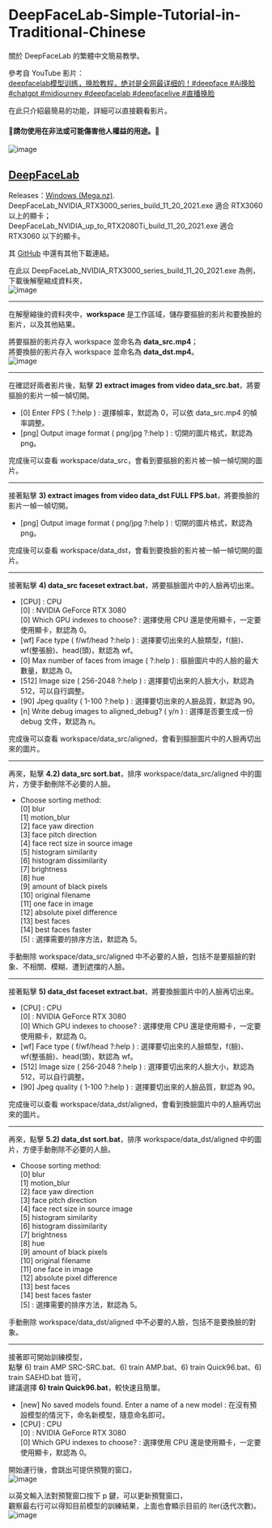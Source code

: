 # DeepFaceLab-Simple-Tutorial-in-Traditional-Chinese
關於 DeepFaceLab 的繁體中文簡易教學。

參考自 YouTube 影片：    
[deepfacelab模型训练，换脸教程，绝对是全网最详细的！#deepface #Ai换脸#chatgpt #midjourney #deepfacelab #deepfacelive #直播换脸][1]

在此只介紹最簡易的功能，詳細可以直接觀看影片。

[1]: https://youtu.be/6-KPIXEajk8

#### 💢請勿使用在非法或可能傷害他人權益的用途。💢

![image](https://github.com/user-attachments/assets/e9ced3fe-a010-48d1-a7cb-9107fc6283bf)

## [DeepFaceLab][2]
Releases：[Windows (Mega.nz)][3].    
DeepFaceLab_NVIDIA_RTX3000_series_build_11_20_2021.exe 適合 RTX3060 以上的顯卡；    
DeepFaceLab_NVIDIA_up_to_RTX2080Ti_build_11_20_2021.exe 適合 RTX3060 以下的顯卡。 

其 [GitHub][2] 中還有其他下載連結。

在此以 DeepFaceLab_NVIDIA_RTX3000_series_build_11_20_2021.exe 為例，下載後解壓縮成資料夾，    
![image](https://github.com/user-attachments/assets/0a2d30a8-88f7-4c44-bfb2-a98f308e683d)

---

在解壓縮後的資料夾中，**workspace** 是工作區域，儲存要摳臉的影片和要換臉的影片，以及其他結果。    

將要摳臉的影片存入 workspace 並命名為 **data_src.mp4**；    
將要換臉的影片存入 workspace 並命名為 **data_dst.mp4**。      
![image](https://github.com/user-attachments/assets/e1621411-bfb4-45f3-9914-4127c370d437)


---

在確認好兩者影片後，點擊 **2) extract images from video data_src.bat**，將要摳臉的影片一幀一幀切開。    

- [0] Enter FPS ( ?:help ) : 選擇幀率，默認為 0，可以依 data_src.mp4 的幀率調整。    
- [png] Output image format ( png/jpg ?:help ) : 切開的圖片格式，默認為 png。

完成後可以查看 workspace/data_src，會看到要摳臉的影片被一幀一幀切開的圖片。

---

接著點擊 **3) extract images from video data_dst FULL FPS.bat**，將要換臉的影片一幀一幀切開。    

- [png] Output image format ( png/jpg ?:help ) : 切開的圖片格式，默認為 png。    

完成後可以查看 workspace/data_dst，會看到要換臉的影片被一幀一幀切開的圖片。

---

接著點擊 **4) data_src faceset extract.bat**，將要摳臉圖片中的人臉再切出來。

- [CPU] : CPU    
   [0] : NVIDIA GeForce RTX 3080    
 [0] Which GPU indexes to choose? : 選擇使用 CPU 還是使用顯卡，一定要使用顯卡，默認為 0。
- [wf] Face type ( f/wf/head ?:help ) : 選擇要切出來的人臉類型，f(臉)、wf(整張臉)、head(頭)，默認為 wf。
- [0] Max number of faces from image ( ?:help ) : 摳臉圖片中的人臉的最大數量，默認為 0。
- [512] Image size ( 256-2048 ?:help ) : 選擇要切出來的人臉大小，默認為 512，可以自行調整。
- [90] Jpeg quality ( 1-100 ?:help ) : 選擇要切出來的人臉品質，默認為 90。
- [n] Write debug images to aligned_debug? ( y/n ) : 選擇是否要生成一份 debug 文件，默認為 n。

完成後可以查看 workspace/data_src/aligned，會看到摳臉圖片中的人臉再切出來的圖片。

---

再來，點擊 **4.2) data_src sort.bat**，排序 workspace/data_src/aligned 中的圖片，方便手動刪除不必要的人臉。

- Choose sorting method:    
  [0] blur    
  \[1] motion_blur    
  \[2] face yaw direction    
  \[3] face pitch direction    
  [4] face rect size in source image    
  [5] histogram similarity    
  [6] histogram dissimilarity    
  [7] brightness    
  [8] hue    
  [9] amount of black pixels    
  [10] original filename    
  [11] one face in image    
  [12] absolute pixel difference    
  [13] best faces    
  [14] best faces faster    
  [5] : 選擇需要的排序方法，默認為 5。

手動刪除 workspace/data_src/aligned 中不必要的人臉，包括不是要摳臉的對象、不相關、模糊、遭到遮擋的人臉。

---

接著點擊 **5) data_dst faceset extract.bat**，將要換臉圖片中的人臉再切出來。

- [CPU] : CPU    
   [0] : NVIDIA GeForce RTX 3080    
 [0] Which GPU indexes to choose? : 選擇使用 CPU 還是使用顯卡，一定要使用顯卡，默認為 0。
- [wf] Face type ( f/wf/head ?:help ) : 選擇要切出來的人臉類型，f(臉)、wf(整張臉)、head(頭)，默認為 wf。
- [512] Image size ( 256-2048 ?:help ) : 選擇要切出來的人臉大小，默認為 512，可以自行調整。
- [90] Jpeg quality ( 1-100 ?:help ) : 選擇要切出來的人臉品質，默認為 90。

完成後可以查看 workspace/data_dst/aligned，會看到換臉圖片中的人臉再切出來的圖片。

---

再來，點擊 **5.2) data_dst sort.bat**，排序 workspace/data_dst/aligned 中的圖片，方便手動刪除不必要的人臉。

- Choose sorting method:    
  [0] blur    
  \[1] motion_blur    
  \[2] face yaw direction    
  \[3] face pitch direction    
  [4] face rect size in source image    
  [5] histogram similarity    
  [6] histogram dissimilarity    
  [7] brightness    
  [8] hue    
  [9] amount of black pixels    
  [10] original filename    
  [11] one face in image    
  [12] absolute pixel difference    
  [13] best faces    
  [14] best faces faster    
  [5] : 選擇需要的排序方法，默認為 5。

手動刪除 workspace/data_dst/aligned 中不必要的人臉，包括不是要換臉的對象。

---

接著即可開始訓練模型，    
點擊 6) train AMP SRC-SRC.bat、6) train AMP.bat、6) train Quick96.bat、6) train SAEHD.bat 皆可，    
建議選擇 **6) train Quick96.bat**，較快速且簡單。

- [new] No saved models found. Enter a name of a new model : 在沒有預設模型的情況下，命名新模型，隨意命名即可。
- [CPU] : CPU    
   [0] : NVIDIA GeForce RTX 3080    
 [0] Which GPU indexes to choose? : 選擇使用 CPU 還是使用顯卡，一定要使用顯卡，默認為 0。

開始運行後，會跳出可提供預覽的窗口，    
![image](https://github.com/user-attachments/assets/90d14538-26ac-483a-8135-88471766fd2a)

以英文輸入法對預覽窗口按下 p 鍵，可以更新預覽窗口，      
觀察最右行可以得知目前模型的訓練結果，上面也會顯示目前的 Iter(迭代次數)。    
![image](https://github.com/user-attachments/assets/26ce75cb-3ec0-4bd9-8531-3e746f6aa979)






[2]: https://github.com/iperov/DeepFaceLab
[3]: https://mega.nz/folder/Po0nGQrA#dbbttiNWojCt8jzD4xYaPw

